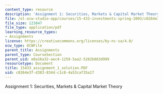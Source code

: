 ```yaml
---
content_type: resource
description: 'Assignment 1: Securities, Markets & Capital Market Theory'
file: /ol-ocw-studio-app/courses/15-433-investments-spring-2003/c0264e3fd383834dc1c84a53caf35a17_15433_assignment_1_solution.PDF
file_size: 123847
file_type: application/pdf
learning_resource_types:
- Assignments
license: https://creativecommons.org/licenses/by-nc-sa/4.0/
ocw_type: OCWFile
parent_title: Assignments
parent_type: CourseSection
parent_uid: e0a16a32-aec4-1259-5aa2-5282b863d999
resourcetype: Document
title: 15433_assignment_1_solution.PDF
uid: c0264e3f-d383-834d-c1c8-4a53caf35a17
---
```

Assignment 1: Securities, Markets & Capital Market Theory